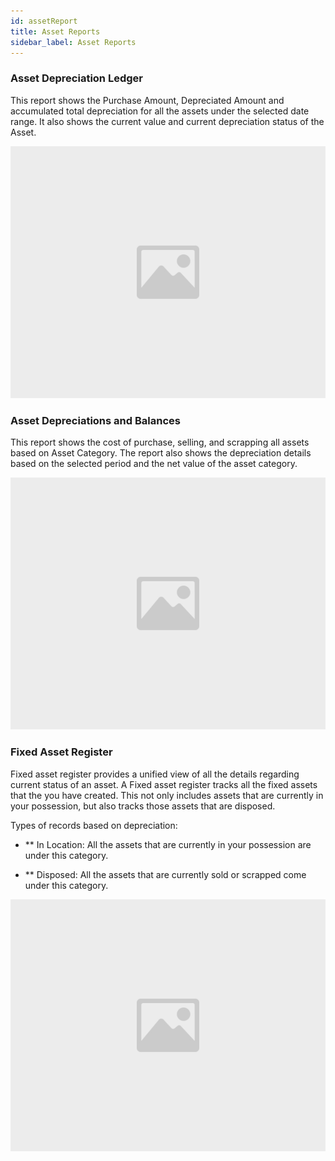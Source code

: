 ```yaml
---
id: assetReport
title: Asset Reports
sidebar_label: Asset Reports
---
```


### Asset Depreciation Ledger

This report shows the Purchase Amount, Depreciated Amount and accumulated total depreciation for all the assets under the selected date range. It also shows the current value and current depreciation status of the Asset.

![image](images/image.jpg)

### Asset Depreciations and Balances

This report shows the cost of purchase, selling, and scrapping all assets based on Asset Category. The report also shows the depreciation details based on the selected period and the net value of the asset category.

![image](images/image.jpg)

### Fixed Asset Register

Fixed asset register provides a unified view of all the details regarding current status of an asset. A Fixed asset register tracks all the fixed assets that the you have created. This not only includes assets that are currently in your possession, but also tracks those assets that are disposed.

Types of records based on depreciation:

- \*\* In Location: All the assets that are currently in your possession are under this category.

- \*\* Disposed: All the assets that are currently sold or scrapped come under this category.

![image](images/image.jpg)

